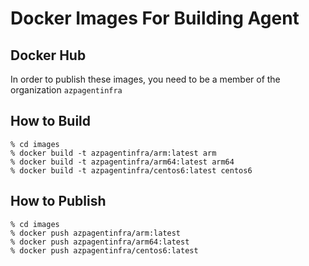 # Docker Images For Building Agent

## Docker Hub

In order to publish these images, you need to be a member of the organization `azpagentinfra`

## How to Build

```
% cd images
% docker build -t azpagentinfra/arm:latest arm
% docker build -t azpagentinfra/arm64:latest arm64
% docker build -t azpagentinfra/centos6:latest centos6
```

## How to Publish

```
% cd images
% docker push azpagentinfra/arm:latest
% docker push azpagentinfra/arm64:latest
% docker push azpagentinfra/centos6:latest
```
